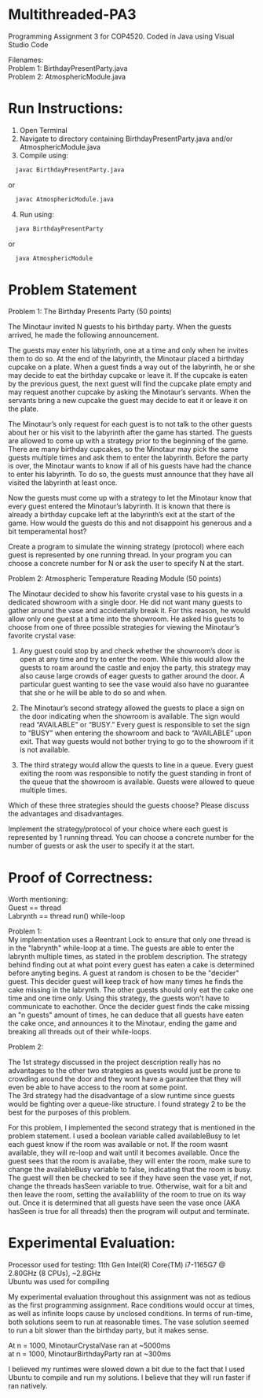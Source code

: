 # Multithreaded-PA3
Programming Assignment 3 for COP4520. Coded in Java using Visual Studio Code

Filenames:<br/>
Problem 1: BirthdayPresentParty.java <br/>
Problem 2: AtmosphericModule.java

# Run Instructions:
1. Open Terminal
2. Navigate to directory containing BirthdayPresentParty.java and/or AtmosphericModule.java
3. Compile using: 
```bash
  javac BirthdayPresentParty.java
```
or
```bash
  javac AtmosphericModule.java
```
4. Run using: 
```bash
  java BirthdayPresentParty
```
or
```bash
  java AtmosphericModule
```
# Problem Statement
Problem 1: The Birthday Presents Party (50 points)

The Minotaur invited N guests to his birthday party. When the guests arrived, he made the following announcement.

The guests may enter his labyrinth, one at a time and only when he invites them to do so. At the end of the labyrinth, the Minotaur placed a birthday cupcake on a plate. When a guest finds a way out of the labyrinth, he or she may decide to eat the birthday cupcake or leave it. If the cupcake is eaten by the previous guest, the next guest will find the cupcake plate empty and may request another cupcake by asking the Minotaur’s servants. When the servants bring a new cupcake the guest may decide to eat it or leave it on the plate.

The Minotaur’s only request for each guest is to not talk to the other guests about her or his visit to the labyrinth after the game has started. The guests are allowed to come up with a strategy prior to the beginning of the game. There are many birthday cupcakes, so the Minotaur may pick the same guests multiple times and ask them to enter the labyrinth. Before the party is over, the Minotaur wants to know if all of his guests have had the chance to enter his labyrinth. To do so, the guests must announce that they have all visited the labyrinth at least once.

Now the guests must come up with a strategy to let the Minotaur know that every guest entered the Minotaur’s labyrinth. It is known that there is already a birthday cupcake left at the labyrinth’s exit at the start of the game. How would the guests do this and not disappoint his generous and a bit temperamental host?

Create a program to simulate the winning strategy (protocol) where each guest is represented by one running thread. In your program you can choose a concrete number for N or ask the user to specify N at the start.

Problem 2: Atmospheric Temperature Reading Module (50 points)

The Minotaur decided to show his favorite crystal vase to his guests in a dedicated showroom with a single door. He did not want many guests to gather around the vase and accidentally break it. For this reason, he would allow only one guest at a time into the showroom. He asked his guests to choose from one of three possible strategies for viewing the Minotaur’s favorite crystal vase:

1) Any guest could stop by and check whether the showroom’s door is open at any time and try to enter the room. While this would allow the guests to roam around the castle and enjoy the party, this strategy may also cause large crowds of eager guests to gather around the door. A particular guest wanting to see the vase would also have no guarantee that she or he will be able to do so and when.

2) The Minotaur’s second strategy allowed the guests to place a sign on the door indicating when the showroom is available. The sign would read “AVAILABLE” or “BUSY.” Every guest is responsible to set the sign to “BUSY” when entering the showroom and back to “AVAILABLE” upon exit. That way guests would not bother trying to go to the showroom if it is not available.

3) The third strategy would allow the quests to line in a queue. Every guest exiting the room was responsible to notify the guest standing in front of the queue that the showroom is available. Guests were allowed to queue multiple times.

Which of these three strategies should the guests choose? Please discuss the advantages and disadvantages.

Implement the strategy/protocol of your choice where each guest is represented by 1 running thread. You can choose a concrete number for the number of guests or ask the user to specify it at the start.

# Proof of Correctness:

Worth mentioning: <br/>
Guest == thread <br/>
Labrynth == thread run() while-loop

Problem 1: <br/>
My implementation uses a Reentrant Lock to ensure that only one thread is in the "labrynth" while-loop at a time. The guests are able to enter the labrynth multiple times, as stated in the problem description. The strategy behind finding out at what point every guest has eaten a cake is determined before anyting begins. A guest at random is chosen to be the "decider" guest. This decider guest will keep track of how many times he finds the cake missing in the labrynth. The other guests should only eat the cake one time and one time only. Using this strategy, the guests won't have to  communicate to eachother. Once the decider guest finds the cake missing an "n guests" amount of times, he can deduce that all guests have eaten the cake once, and announces it to the Minotaur, ending the game and breaking all threads out of their while-loops.

Problem 2: <br/>

The 1st strategy discussed in the project description really has no advantages to the other two strategies as guests would just be prone to crowding around the door and they wont have a garauntee that they will even be able to have access to the room at some point. <br/>
The 3rd strategy had the disadvantage of a slow runtime since guests would be fighting over a queue-like structure. I found strategy 2 to be the best for the purposes of this problem.

For this problem, I implemented the second strategy that is mentioned in the problem statement. I used a boolean variable called availableBusy to let each guest know if the room was available or not. If the room wasnt available, they will re-loop and wait until it becomes available. Once the guest sees that the room is availabe, they will enter the room, make sure to change the availableBusy variable to false, indicating that the room is busy. The guest will then be checked to see if they have seen the vase yet, if not, change the threads hasSeen variable to true. Otherwise, wait for a bit and then leave the room, setting the availablility of the room to true on its way out. Once it is determined that all guests have seen the vase once (AKA hasSeen is true for all threads) then the program will output and terminate.

# Experimental Evaluation:
Processor used for testing: 11th Gen Intel(R) Core(TM) i7-1165G7 @ 2.80GHz (8 CPUs), ~2.8GHz <br/>
Ubuntu was used for compiling

My experimental evaluation throughout this assignment was not as tedious as the first programming assignment. Race conditions would occur at times, as well as infinite loops cause by unclosed conditions. In terms of run-time, both solutions seem to run at reasonable times. The vase solution seemed to run a bit slower than the birthday party, but it makes sense.

At n = 1000, MinotaurCrystalVase ran at ~5000ms <br/>
at n = 1000, MinotaurBirthdayParty ran at ~300ms 

I believed my runtimes were slowed down a bit due to the fact that I used Ubuntu to compile and run my solutions. I believe that they will run faster if ran natively.
